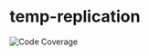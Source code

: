 # temp-replication
![Code Coverage](https://img.shields.io/badge/Code%20Coverage-100%25-success?style=flat)
##
###
##
##
